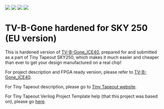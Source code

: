 ![](../../workflows/gds/badge.svg) ![](../../workflows/docs/badge.svg) ![](../../workflows/test/badge.svg) ![](../../workflows/fpga/badge.svg)

# TV-B-Gone hardened for SKY 250 (EU version)

This is hardened version of [TV-B-Gone_ICE40](https://github.com/SemiQa/TV-B-Gone_ICE40), prepared for and submitted as a part of Tiny Tapeout SKY250, which makes it much easier and cheaper than ever to get your design manufactured on a real chip!

For project description and FPGA ready version, please refer to [TV-B-Gone_ICE40](https://github.com/SemiQa/TV-B-Gone_ICE40).

For Tiny Tapeout description, please go to [Tiny Tapeout website](https://tinytapeout.com/).

For Tiny Tapeout Verilog Project Template help (that this project was based on), please go [here](https://github.com/TinyTapeout/ttsky-verilog-template).
